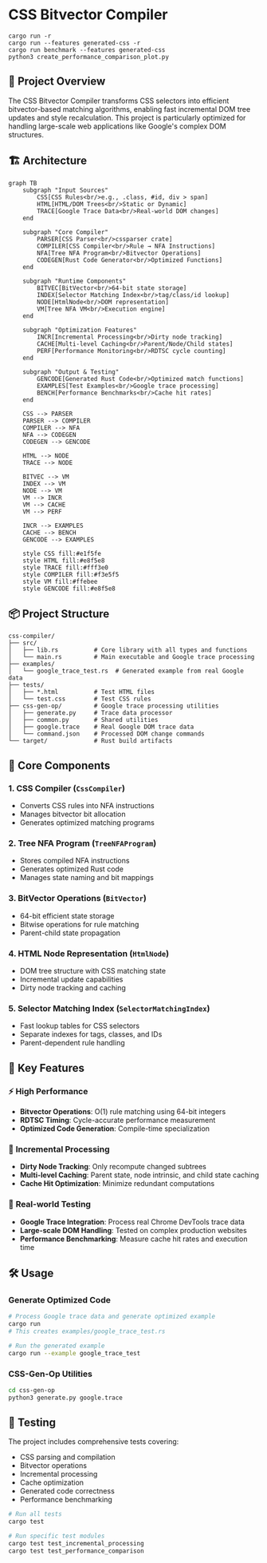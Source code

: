 # CSS Bitvector Compiler

```
cargo run -r
cargo run --features generated-css -r
cargo run benchmark --features generated-css
python3 create_performance_comparison_plot.py
```


## 🎯 Project Overview

The CSS Bitvector Compiler transforms CSS selectors into efficient bitvector-based matching algorithms, enabling fast incremental DOM tree updates and style recalculation. This project is particularly optimized for handling large-scale web applications like Google's complex DOM structures.

## 🏗️ Architecture

```mermaid
graph TB
    subgraph "Input Sources"
        CSS[CSS Rules<br/>e.g., .class, #id, div > span]
        HTML[HTML/DOM Trees<br/>Static or Dynamic]
        TRACE[Google Trace Data<br/>Real-world DOM changes]
    end
    
    subgraph "Core Compiler"
        PARSER[CSS Parser<br/>cssparser crate]
        COMPILER[CSS Compiler<br/>Rule → NFA Instructions]
        NFA[Tree NFA Program<br/>Bitvector Operations]
        CODEGEN[Rust Code Generator<br/>Optimized Functions]
    end
    
    subgraph "Runtime Components"
        BITVEC[BitVector<br/>64-bit state storage]
        INDEX[Selector Matching Index<br/>tag/class/id lookup]
        NODE[HtmlNode<br/>DOM representation]
        VM[Tree NFA VM<br/>Execution engine]
    end
    
    subgraph "Optimization Features"
        INCR[Incremental Processing<br/>Dirty node tracking]
        CACHE[Multi-level Caching<br/>Parent/Node/Child states]
        PERF[Performance Monitoring<br/>RDTSC cycle counting]
    end
    
    subgraph "Output & Testing"
        GENCODE[Generated Rust Code<br/>Optimized match functions]
        EXAMPLES[Test Examples<br/>Google trace processing]
        BENCH[Performance Benchmarks<br/>Cache hit rates]
    end
    
    CSS --> PARSER
    PARSER --> COMPILER
    COMPILER --> NFA
    NFA --> CODEGEN
    CODEGEN --> GENCODE
    
    HTML --> NODE
    TRACE --> NODE
    
    BITVEC --> VM
    INDEX --> VM
    NODE --> VM
    VM --> INCR
    VM --> CACHE
    VM --> PERF
    
    INCR --> EXAMPLES
    CACHE --> BENCH
    GENCODE --> EXAMPLES
    
    style CSS fill:#e1f5fe
    style HTML fill:#e8f5e8
    style TRACE fill:#fff3e0
    style COMPILER fill:#f3e5f5
    style VM fill:#ffebee
    style GENCODE fill:#e8f5e8
```

## 📦 Project Structure

```
css-compiler/
├── src/
│   ├── lib.rs          # Core library with all types and functions
│   └── main.rs         # Main executable and Google trace processing
├── examples/
│   └── google_trace_test.rs  # Generated example from real Google data
├── tests/
│   ├── *.html          # Test HTML files
│   └── test.css        # Test CSS rules
├── css-gen-op/         # Google trace processing utilities
│   ├── generate.py     # Trace data processor
│   ├── common.py       # Shared utilities
│   ├── google.trace    # Real Google DOM trace data
│   └── command.json    # Processed DOM change commands
└── target/             # Rust build artifacts
```

## 🔧 Core Components

### 1. **CSS Compiler** (`CssCompiler`)
- Converts CSS rules into NFA instructions
- Manages bitvector bit allocation
- Generates optimized matching programs

### 2. **Tree NFA Program** (`TreeNFAProgram`)
- Stores compiled NFA instructions
- Generates optimized Rust code
- Manages state naming and bit mappings

### 3. **BitVector Operations** (`BitVector`)
- 64-bit efficient state storage
- Bitwise operations for rule matching
- Parent-child state propagation

### 4. **HTML Node Representation** (`HtmlNode`)
- DOM tree structure with CSS matching state
- Incremental update capabilities
- Dirty node tracking and caching

### 5. **Selector Matching Index** (`SelectorMatchingIndex`)
- Fast lookup tables for CSS selectors
- Separate indexes for tags, classes, and IDs
- Parent-dependent rule handling

## 🚀 Key Features

### ⚡ **High Performance**
- **Bitvector Operations**: O(1) rule matching using 64-bit integers
- **RDTSC Timing**: Cycle-accurate performance measurement
- **Optimized Code Generation**: Compile-time specialization

### 🔄 **Incremental Processing**
- **Dirty Node Tracking**: Only recompute changed subtrees
- **Multi-level Caching**: Parent state, node intrinsic, and child state caching
- **Cache Hit Optimization**: Minimize redundant computations

### 🎯 **Real-world Testing**
- **Google Trace Integration**: Process real Chrome DevTools trace data
- **Large-scale DOM Handling**: Tested on complex production websites
- **Performance Benchmarking**: Measure cache hit rates and execution time

## 🛠️ Usage

### Generate Optimized Code
```bash
# Process Google trace data and generate optimized example
cargo run
# This creates examples/google_trace_test.rs

# Run the generated example
cargo run --example google_trace_test
```

### CSS-Gen-Op Utilities
```bash
cd css-gen-op
python3 generate.py google.trace
```

## 🧪 Testing

The project includes comprehensive tests covering:
- CSS parsing and compilation
- Bitvector operations
- Incremental processing
- Cache optimization
- Generated code correctness
- Performance benchmarking

```bash
# Run all tests
cargo test

# Run specific test modules
cargo test test_incremental_processing
cargo test test_performance_comparison
```
